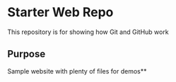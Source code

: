 # Starter Web Repo

This repository is for showing how Git and GitHub work

## Purpose

Sample website with plenty of files for demos**
